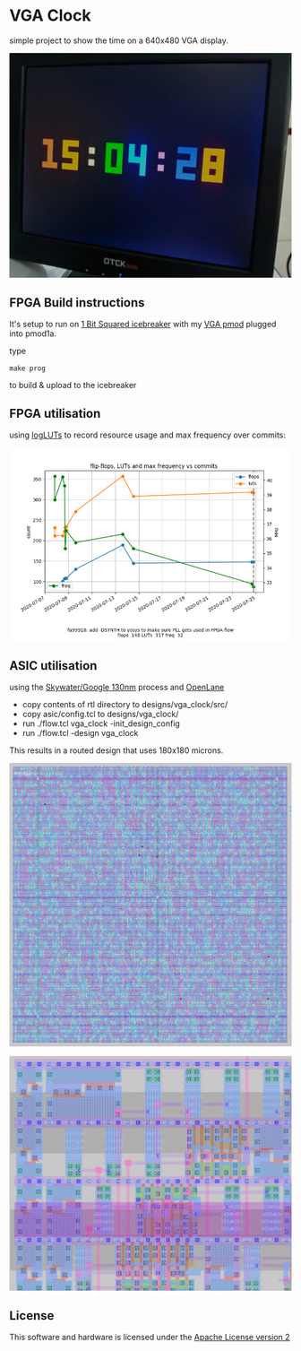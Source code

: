 # VGA Clock

simple project to show the time on a 640x480 VGA display.

![vga clock](docs/vga_clock.jpg)

## FPGA Build instructions

It's setup to run on [1 Bit Squared icebreaker](https://1bitsquared.com/products/icebreaker) with my [VGA pmod](https://github.com/mattvenn/6bit-pmod-vga) plugged into pmod1a.

type

    make prog

to build & upload to the icebreaker

## FPGA utilisation

using [logLUTs](https://github.com/mattvenn/logLUTs) to record resource usage and max frequency over commits:

![luts](docs/luts.png)

## ASIC utilisation

using the [Skywater/Google 130nm](https://github.com/google/skywater-pdk) process and [OpenLane](https://github.com/efabless/openlane)

* copy contents of rtl directory to designs/vga_clock/src/
* copy asic/config.tcl to designs/vga_clock/
* run ./flow.tcl vga_clock -init_design_config
* run ./flow.tcl -design vga_clock

This results in a routed design that uses 180x180 microns.

![full die](docs/asic-full.png)

![zoom top left](docs/asic-zoom.png)

## License

This software and hardware is licensed under the [Apache License version 2](LICENSE-2.0.txt)
